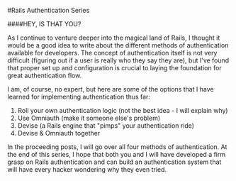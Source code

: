 #Rails Authentication Series

####HEY, IS THAT YOU?

As I continue to venture deeper into the magical land of Rails, I thought it would be a good idea to write about the different methods of authentication available for developers. The concept of authentication itself is not very difficult (figuring out if a user is really who they say they are), but I've found that proper set up and configuration is crucial to laying the foundation for great authentication flow. 

I am, of course, no expert, but here are some of the options that I have learned for implementing authentication thus far:

1. Roll your own authentication logic (not the best idea - I will explain why)
2. Use Omniauth (make it someone else's problem)
3. Devise (a Rails engine that "pimps" your authentication ride)
4. Devise & Omniauth together

In the proceeding posts, I will go over all four methods of authentication. At the end of this series, I hope that both you and I will have developed a firm grasp on Rails authentication and can build an authentication system that will have every hacker wondering why they even tried.